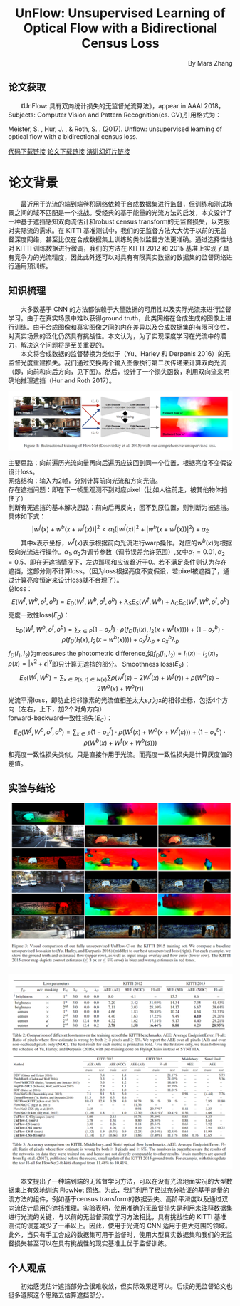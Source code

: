 # <center>UnFlow: Unsupervised Learning of Optical Flow with a Bidirectional Census Loss</center> 
<p align="right">By Mars Zhang</p>

## 论文获取
&emsp;&emsp;《UnFlow: 具有双向统计损失的无监督光流算法》，appear in AAAI 2018，Subjects:	Computer Vision and Pattern Recognition(cs. CV),引用格式为：

Meister, S. ,  Hur, J. , &  Roth, S. . (2017). Unflow: unsupervised learning of optical flow with a bidirectional census loss.

[代码下载链接](https://github.com/tornadomeet/UnFlow)
[论文下载链接](https://arxiv.org/pdf/1711.07837)
[演讲幻灯片链接](https://drive.google.com/open?id=1hpguALCru1M5sUInzeBCzKlVeSY0EM9N)

# 论文背景
&emsp;&emsp;最近用于光流的端到端卷积网络依赖于合成数据集进行监督，但训练和测试场景之间的域不匹配是一个挑战。受经典的基于能量的光流方法的启发，本文设计了一种基于遮挡感知双向流估计和robust census transform的无监督损失，以克服对实际流的需求。在 KITTI 基准测试中，我们的无监督方法大大优于以前的无监督深度网络，甚至比仅在合成数据集上训练的类似监督方法更准确。通过选择性地对 KITTI 训练数据进行微调，我们的方法在 KITTI 2012 和 2015 基准上实现了具有竞争力的光流精度，因此此外还可以对具有有限真实数据的数据集的监督网络进行通用预训练。

## 知识梳理
&emsp;&emsp;大多数基于 CNN 的方法都依赖于大量数据的可用性以及实际光流来进行监督学习。由于在真实场景中难以获得ground truth，此类网络在合成生成的图像上进行训练。由于合成图像和真实图像之间的内在差异以及合成数据集的有限可变性，对真实场景的泛化仍然具有挑战性。本文认为，为了实现深度学习在光流中的潜力，解决这个问题将是至关重要的。  
&emsp;&emsp;本文将合成数据的监督替换为类似于（Yu、Harley 和 Derpanis 2016）的无监督光度重建损失。我们通过交换两个输入图像执行第二次传递来计算双向光流（即，向前和向后方向，见下图）。然后，设计了一个损失函数，利用双向流来明确地推理遮挡（Hur and Roth 2017）。
<center> 

![](src/fig1.png)
</center>

主要思路：向前遍历光流向量再向后遍历应该回到同一个位置，根据亮度不变假设设计loss。  
网络结构：输入为2帧，分别计算前向光流和方向光流。  
存在遮挡问题：即在下一帧里观测不到对应pixel（比如人往前走，被其他物体挡住了）  
判断有无遮挡的基本解决思路：前向后再反向，回不到原位置，则判断为被遮挡。具体如下式：$$|w^f(x) + w^b(x+w^f(x))|^2 < \alpha_1(|w^f(x)|^2+|w^b(x+w^f(x))|^2)+\alpha_2$$
&emsp;&emsp;其中$x$表示坐标，$w^f(x)$表示根据前向光流进行warp操作。对应的$w^b(x)$为根据反向光流进行操作。$\alpha_1,\alpha_2$为调节参数（调节误差允许范围）,文中$\alpha_1=0.01,\alpha_2=0.5$。即在无遮挡情况下，左边那项和应该趋近于0。若不满足条件则认为存在遮挡，这部分则不计算loss。（因为loss根据亮度不变假设，若pixel被遮挡了，通过计算亮度恒定来设计loss就不合理了）。  
总loss：$$E(W^f,W^b,o^f,o^b)=E_D(W^f,W^b,o^f,o^b)+\lambda_SE_S(W^f,W^b)+\lambda_CE_C(W^f,W^b,o^f,o^b)$$
亮度一致性loss($E_D$)：$$E_D(W^f,W^b,o^f,o^b)=\sum_{x\in P}(1-o_x^f)\cdot\rho(f_D(I_1(x),I_2(x+w^f(x))))+(1-o_x^b)\cdot\rho(f_D(I_1(x),I_2(x+w^b(x))))+o_x^f\lambda_p+o_x^b\lambda_p$$
$f_D(I_1,I_2)$为measures the photometric difference,如$f_D(I_1,I_2)=I_1(x)-I_2(x)$，$\rho(x)=|x^2 +\epsilon|^\gamma$即只计算无遮挡的部分。
Smoothness loss($E_S$)：$$E_S(W^f,W^b)=\sum_{x\in P(s,r)\in N(x)}\sum\rho(w^f(s)-2W^f(x)+W^f(r))+\rho(W^b(s)-2W^b(x)+W^b(r))$$
光流平滑loss，即防止相邻像素的光流值相差太大s,r为x的相邻坐标，包括4个方向（左右，上下，加2个对角方向）  
forward-backward一致性损失($E_C$)：$$E_C(W^f,W^b,o^f,o^b)=\sum_{x\in P}(1-o_x^f)\cdot\rho(W^f(x)+W^b(x+W^f(s)))+(1-o_x^b)\cdot\rho(W^b(x)+W^f(x+W^b(s)))$$
和亮度一致性损失类似，只是直接作用于光流。而亮度一致性损失是计算灰度值的差值。

## 实验与结论
<center> 

![](src/fig2.png)
</center>

<center> 

![](src/fig3.png)
</center>

&emsp;&emsp;本文提出了一种端到端的无监督学习方法，可以在没有光流地面实况的大型数据集上有效地训练 FlowNet 网络。为此，我们利用了经过充分验证的基于能量的流方法的组件，例如基于census transform的数据丢失、高阶平滑度以及通过双向流估计启用的遮挡推理。实验表明，使用准确的无监督损失是利用未注释数据集进行光流的关键，与以前的无监督深度学习方法相比，具有挑战性的 KITTI 基准测试的误差减少了一半以上。因此，使用于光流的 CNN 适用于更大范围的领域。此外，当只有手工合成的数据集可用于监督时，使用大型真实数据集和我们的无监督损失甚至可以在具有挑战性的现实基准上优于监督训练。

## 个人观点
&emsp;&emsp;初始感觉估计遮挡部分会很难收敛，但实际效果还可以。后续的无监督论文也挺多遵照这个思路去估算遮挡部分。
